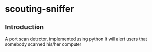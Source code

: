 # scouting-sniffer

## Introduction
A port scan detector, implemented using python 
It will alert users that somebody scanned his/her computer
